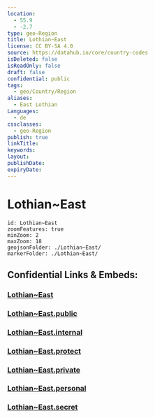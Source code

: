 ```yaml
---
location:
  - 55.9
  - -2.7
type: geo-Region
title: Lothian~East
license: CC BY-SA 4.0
source: https://datahub.io/core/country-codes
isDeleted: false
isReadOnly: false
draft: false
confidential: public
tags:
  - geo/Country/Region
aliases:
  - East Lothian
Languages:
  - de
cssclasses:
  - geo-Region
publish: true
linkTitle:
keywords:
layout:
publishDate:
expiryDate:
---
```


# Lothian~East

```leaflet
id: Lothian~East
zoomFeatures: true 
minZoom: 2 
maxZoom: 18
geojsonFolder: ./Lothian~East/
markerFolder: ./Lothian~East/
```


## Confidential Links & Embeds: 

### [Lothian~East](/_Standards/Earth/Continent/Europe/Europe~North/UK/Scotland/counties~Scotland/Lothian~East.md) 

### [Lothian~East.public](/_public/Earth/Continent/Europe/Europe~North/UK/Scotland/counties~Scotland/Lothian~East.public.md) 

### [Lothian~East.internal](/_internal/Earth/Continent/Europe/Europe~North/UK/Scotland/counties~Scotland/Lothian~East.internal.md) 

### [Lothian~East.protect](/_protect/Earth/Continent/Europe/Europe~North/UK/Scotland/counties~Scotland/Lothian~East.protect.md) 

### [Lothian~East.private](/_private/Earth/Continent/Europe/Europe~North/UK/Scotland/counties~Scotland/Lothian~East.private.md) 

### [Lothian~East.personal](/_personal/Earth/Continent/Europe/Europe~North/UK/Scotland/counties~Scotland/Lothian~East.personal.md) 

### [Lothian~East.secret](/_secret/Earth/Continent/Europe/Europe~North/UK/Scotland/counties~Scotland/Lothian~East.secret.md)

